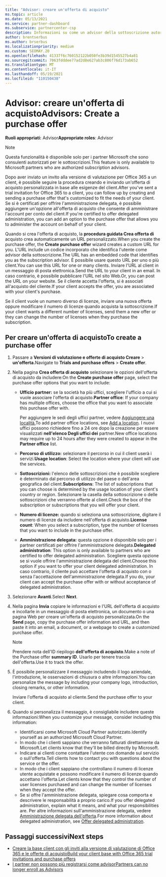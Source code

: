 ```yaml
---
title: "Advisor: creare un'offerta di acquisto"
ms.topic: article
ms.date: 05/13/2021
ms.service: partner-dashboard
ms.subservice: partnercenter-csp
description: Informazioni su come un advisor della sottoscrizione autorizzato può usare Partner Center creare un'offerta di acquisto e un URL personalizzato da includere negli inviti alla versione di valutazione di Office 365.
author: brentserbus
ms.author: brserbus
ms.localizationpriority: medium
ms.custom: SEOMAY.20
ms.openlocfilehash: 41337f6c760152122b050fe3b39d1545527b4a81
ms.sourcegitcommit: 7063fdddee77ad2d8e627ab3c806f76d173ab652
ms.translationtype: MT
ms.contentlocale: it-IT
ms.lasthandoff: 05/19/2021
ms.locfileid: "110150438"
---
```

# <a name="advisors-create-a-purchase-offer"></a><span data-ttu-id="b6083-103">Advisor: creare un'offerta di acquisto</span><span class="sxs-lookup"><span data-stu-id="b6083-103">Advisors: Create a purchase offer</span></span>

 
<span data-ttu-id="b6083-104">**Ruoli appropriati:** Advisor</span><span class="sxs-lookup"><span data-stu-id="b6083-104">**Appropriate roles**: Advisor</span></span>


> [!NOTE]
> <span data-ttu-id="b6083-105">Questa funzionalità è disponibile solo per i partner Microsoft che sono consulenti autorizzati per le sottoscrizioni.</span><span class="sxs-lookup"><span data-stu-id="b6083-105">This feature is only available to Microsoft partners who are authorized subscription advisors.</span></span>

<span data-ttu-id="b6083-106">Dopo aver inviato un invito alla versione di valutazione per Office 365 a un client, è possibile seguire la procedura creando e inviando un'offerta di acquisto personalizzata in base alle esigenze del client.</span><span class="sxs-lookup"><span data-stu-id="b6083-106">After you've sent a trial invitation for Office 365 to a client, you can follow up by creating and sending a purchase offer that's customized to fit the needs of your client.</span></span> <span data-ttu-id="b6083-107">Se si è certificati per offrire l'amministrazione delegata, è possibile aggiungere un'opzione all'offerta di acquisto che consente di amministrare l'account per conto del client.</span><span class="sxs-lookup"><span data-stu-id="b6083-107">If you're certified to offer delegated administration, you can add an option to the purchase offer that allows you to administer the account on behalf of your client.</span></span>

<span data-ttu-id="b6083-108">Quando si crea l'offerta di acquisto, la **procedura guidata Crea offerta di** acquisto crea automaticamente un URL personalizzato.</span><span class="sxs-lookup"><span data-stu-id="b6083-108">When you create the purchase offer, the **Create purchase offer** wizard creates a custom URL for you.</span></span> <span data-ttu-id="b6083-109">L'URL include un codice incorporato che identifica l'utente come advisor della sottoscrizione.</span><span class="sxs-lookup"><span data-stu-id="b6083-109">The URL has an embedded code that identifies you as the subscription advisor.</span></span> <span data-ttu-id="b6083-110">È possibile usare questo URL per uno o più client.</span><span class="sxs-lookup"><span data-stu-id="b6083-110">You can use this URL for one or many clients.</span></span> <span data-ttu-id="b6083-111">Inviare l'URL al client in un messaggio di posta elettronica.</span><span class="sxs-lookup"><span data-stu-id="b6083-111">Send the URL to your client in an email.</span></span> <span data-ttu-id="b6083-112">In caso contrario, è possibile pubblicare l'URL nel sito Web.</span><span class="sxs-lookup"><span data-stu-id="b6083-112">Or, you can post the URL on your website.</span></span> <span data-ttu-id="b6083-113">Se il cliente accetta l'offerta, si è associati all'acquisto del cliente.</span><span class="sxs-lookup"><span data-stu-id="b6083-113">If your client accepts the offer, you are associated with your client's purchase.</span></span>

<span data-ttu-id="b6083-114">Se il client vuole un numero diverso di licenze, inviare una nuova offerta oppure modificare il numero di licenze quando acquista la sottoscrizione.</span><span class="sxs-lookup"><span data-stu-id="b6083-114">If your client wants a different number of licenses, send them a new offer or they can change the number of licenses when they purchase the subscription.</span></span>

## <a name="to-create-a-purchase-offer"></a><span data-ttu-id="b6083-115">Per creare un'offerta di acquisto</span><span class="sxs-lookup"><span data-stu-id="b6083-115">To create a purchase offer</span></span>

1. <span data-ttu-id="b6083-116">Passare a **Versioni di valutazione e offerte di acquisto Creare**  >  **un'offerta.**</span><span class="sxs-lookup"><span data-stu-id="b6083-116">Navigate to **Trials and purchase offers** > **Create offer**.</span></span>

2. <span data-ttu-id="b6083-117">Nella pagina **Crea offerta di acquisto** selezionare le opzioni dell'offerta di acquisto da includere:</span><span class="sxs-lookup"><span data-stu-id="b6083-117">On the **Create purchase offer** page, select the purchase offer options that you want to include:</span></span>

    - <span data-ttu-id="b6083-118">**Ufficio partner:** se la società ha più uffici, scegliere l'ufficio a cui si vuole associare l'offerta di acquisto.</span><span class="sxs-lookup"><span data-stu-id="b6083-118">**Partner office**: If your company has multiple offices, choose the office that you want to associate this purchase offer with.</span></span>

        <span data-ttu-id="b6083-119">Per aggiungere le sedi degli uffici partner, vedere [Aggiungere una località.](manage-locations.md)</span><span class="sxs-lookup"><span data-stu-id="b6083-119">To add partner office locations, see [Add a location](manage-locations.md).</span></span> <span data-ttu-id="b6083-120">I nuovi uffici possono richiedere fino a 24 ore dopo la creazione per essere visualizzati **nell'elenco Degli uffici dei** partner.</span><span class="sxs-lookup"><span data-stu-id="b6083-120">New office locations may require up to 24 hours after they were created to appear in the **Partner office** list.</span></span>

    - <span data-ttu-id="b6083-121">**Percorso di utilizzo:** selezionare il percorso in cui il client userà i servizi.</span><span class="sxs-lookup"><span data-stu-id="b6083-121">**Usage location**: Select the location where your client will use the services.</span></span>
    - <span data-ttu-id="b6083-122">**Sottoscrizioni:** l'elenco delle sottoscrizioni che è possibile scegliere è determinato dal percorso di utilizzo del paese o dell'area geografica del client.</span><span class="sxs-lookup"><span data-stu-id="b6083-122">**Subscriptions**: The list of subscriptions that you can choose is determined by the usage location of your client's country or region.</span></span> <span data-ttu-id="b6083-123">Selezionare la casella della sottoscrizione o delle sottoscrizioni che verranno offerte al client.</span><span class="sxs-lookup"><span data-stu-id="b6083-123">Check the box of the subscription or subscriptions that you will offer your client.</span></span>
    - <span data-ttu-id="b6083-124">**Numero di licenze:** quando si seleziona una sottoscrizione, digitare il numero di licenze da includere nell'offerta di acquisto.</span><span class="sxs-lookup"><span data-stu-id="b6083-124">**License count**: When you select a subscription, type the number of licenses that you want to include in the purchase offer.</span></span>
    - <span data-ttu-id="b6083-125">**Amministrazione delegata:** questa opzione è disponibile solo per i partner certificati per offrire l'amministrazione delegata.</span><span class="sxs-lookup"><span data-stu-id="b6083-125">**Delegated administration**: This option is only available to partners who are certified to offer delegated administration.</span></span> <span data-ttu-id="b6083-126">Scegliere questa opzione se si vuole offrire l'amministrazione delegata del client.</span><span class="sxs-lookup"><span data-stu-id="b6083-126">Choose this option if you want to offer your client delegated administration.</span></span> <span data-ttu-id="b6083-127">In caso contrario, il cliente può accettare l'offerta di acquisto con o senza l'accettazione dell'amministrazione delegata.</span><span class="sxs-lookup"><span data-stu-id="b6083-127">If you do, your client can accept the purchase offer with or without acceptance of delegated administration.</span></span>

3. <span data-ttu-id="b6083-128">Selezionare **Avanti**.</span><span class="sxs-lookup"><span data-stu-id="b6083-128">Select **Next**.</span></span>

4. <span data-ttu-id="b6083-129">Nella pagina **Invia** copiare le informazioni e l'URL dell'offerta di acquisto e incollarle in un messaggio di posta elettronica, un documento o una pagina Web per creare un'offerta di acquisto personalizzata.</span><span class="sxs-lookup"><span data-stu-id="b6083-129">On the **Send** page, copy the purchase offer information and URL, and then paste it into an email, a document, or a webpage to create a customized purchase offer.</span></span>

    > [!NOTE]
    > <span data-ttu-id="b6083-130">Prendere nota dell'ID riepilogo **dell'offerta di acquisto**.</span><span class="sxs-lookup"><span data-stu-id="b6083-130">Make a note of the Purchase offer **summary ID**.</span></span> <span data-ttu-id="b6083-131">Usarlo per tenere traccia dell'offerta.</span><span class="sxs-lookup"><span data-stu-id="b6083-131">Use it to track the offer.</span></span>

5. <span data-ttu-id="b6083-132">È possibile personalizzare il messaggio includendo il logo aziendale, l'introduzione, le osservazioni di chiusura o altre informazioni.</span><span class="sxs-lookup"><span data-stu-id="b6083-132">You can personalize the message by including your company logo, introduction, closing remarks, or other information.</span></span>

    <span data-ttu-id="b6083-133">Inviare l'offerta di acquisto al cliente.</span><span class="sxs-lookup"><span data-stu-id="b6083-133">Send the purchase offer to your client.</span></span>

6. <span data-ttu-id="b6083-134">Quando si personalizza il messaggio, è consigliabile includere queste informazioni:</span><span class="sxs-lookup"><span data-stu-id="b6083-134">When you customize your message, consider including this information:</span></span>

    - <span data-ttu-id="b6083-135">Identificarsi come Microsoft Cloud Partner autorizzato.</span><span class="sxs-lookup"><span data-stu-id="b6083-135">Identify yourself as an authorized Microsoft Cloud Partner.</span></span>
    - <span data-ttu-id="b6083-136">In modo che i clienti sappiano che verranno fatturati direttamente da Microsoft.</span><span class="sxs-lookup"><span data-stu-id="b6083-136">Let clients know that they'll be billed directly by Microsoft.</span></span>
    - <span data-ttu-id="b6083-137">Indicare ai clienti come contattare l'utente con domande sul servizio o sull'offerta.</span><span class="sxs-lookup"><span data-stu-id="b6083-137">Tell clients how to contact you with questions about the service or the offer.</span></span>
    - <span data-ttu-id="b6083-138">In modo che i client sappiano che controllano il numero di licenze utente acquistate e possono modificare il numero di licenze quando accettano l'offerta.</span><span class="sxs-lookup"><span data-stu-id="b6083-138">Let clients know that they control the number of user licenses purchased and can change the number of licenses when they accept the offer.</span></span>
    - <span data-ttu-id="b6083-139">Se si offre l'amministrazione delegata, spiegare cosa comporta e descrivere le responsabilità a proprio carico.</span><span class="sxs-lookup"><span data-stu-id="b6083-139">If you offer delegated administration, explain what it means, and what your responsibilities are.</span></span> <span data-ttu-id="b6083-140">Per altre informazioni sull'amministrazione delegata, vedere [Amministrazione delegata dell'offerta](customers-revoke-admin-privileges.md).</span><span class="sxs-lookup"><span data-stu-id="b6083-140">For more information about delegated administration, see [Offer delegated administration](customers-revoke-admin-privileges.md).</span></span>

## <a name="next-steps"></a><span data-ttu-id="b6083-141">Passaggi successivi</span><span class="sxs-lookup"><span data-stu-id="b6083-141">Next steps</span></span>

- [<span data-ttu-id="b6083-142">Creare la base client con gli inviti alla versione di valutazione di Office 365 e le offerte di acquisto</span><span class="sxs-lookup"><span data-stu-id="b6083-142">Build your client base with Office 365 trial invitations and purchase offers</span></span>](advisors-build-your-business.md)
- [<span data-ttu-id="b6083-143">I partner non possono più registrarsi come advisor</span><span class="sxs-lookup"><span data-stu-id="b6083-143">Partners can no longer enroll as Advisors</span></span>](advisors-no-csp.md)